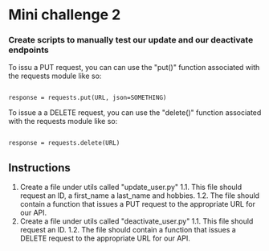 # Mini challenge 2

### Create scripts to manually test our update and our deactivate endpoints

To issu a PUT request, you can can use the "put()" function associated with the requests module like so:

```

response = requests.put(URL, json=SOMETHING)
```

To issue a a DELETE request, you can use the "delete()" function associated with the requests module like so:

```

response = requests.delete(URL)
```

## Instructions

1. Create a file under utils called "update_user.py"
   1.1. This file should request an ID, a first_name a last_name and hobbies.
   1.2. The file should contain a function that issues a PUT request to the appropriate URL for our API.
2. Create a file under utils called "deactivate_user.py"
   1.1. This file should request an ID.
   1.2. The file should contain a function that issues a DELETE request to the appropriate URL for our API.
